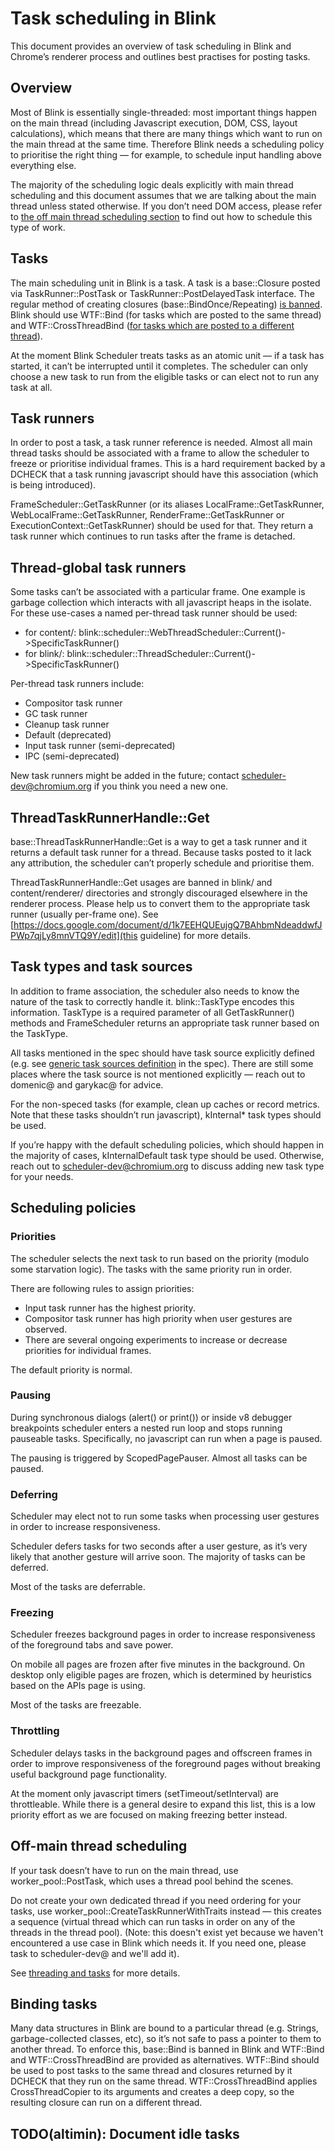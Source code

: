 # Task scheduling in Blink

This document provides an overview of task scheduling in Blink and Chrome’s
renderer process and outlines best practises for posting tasks.

## Overview
Most of Blink is essentially single-threaded: most important things happen
on the main thread (including Javascript execution, DOM, CSS, layout calculations),
which means that there are many things which want to run on the main thread
at the same time. Therefore Blink needs a scheduling policy to prioritise
the right thing — for example, to schedule input handling above everything else.

The majority of the scheduling logic deals explicitly with main thread
scheduling and this document assumes that we are talking about the main thread
unless stated otherwise. If you don’t need DOM access, please refer to
[the off main thread scheduling section](#off-main-thread-scheduling)
to find out how to schedule this type of work.

## Tasks

The main scheduling unit in Blink is a task. A task is a base::Closure posted via
TaskRunner::PostTask or TaskRunner::PostDelayedTask interface. The regular method of
creating closures (base::BindOnce/Repeating) [is banned](#binding-tasks).
Blink should use WTF::Bind (for tasks which are posted to the same thread) and
WTF::CrossThreadBind
([for tasks which are posted to a different thread](#off-main-thread-scheduling)).

At the moment Blink Scheduler treats tasks as an atomic unit — if a task has started,
it can’t be interrupted until it completes. The scheduler can only choose a new task
to run from the eligible tasks or can elect not to run any task at all.

## Task runners

In order to post a task, a task runner reference is needed. Almost all main
thread tasks should be associated with a frame to allow the scheduler to freeze
or prioritise individual frames. This is a hard requirement backed by a DCHECK
that a task running javascript should have this association
(which is being introduced). 

FrameScheduler::GetTaskRunner (or its aliases LocalFrame::GetTaskRunner,
WebLocalFrame::GetTaskRunner, RenderFrame::GetTaskRunner or
ExecutionContext::GetTaskRunner) should be used for that. They return a task runner
which continues to run tasks after the frame is detached.


## Thread-global task runners

Some tasks can’t be associated with a particular frame. One example is garbage
collection which interacts with all javascript heaps in the isolate. For these use-cases
a named per-thread task runner should be used:
- for content/: blink::scheduler::WebThreadScheduler::Current()->SpecificTaskRunner()
- for blink/: blink::scheduler::ThreadScheduler::Current()->SpecificTaskRunner()

Per-thread task runners include:
- Compositor task runner
- GC task runner
- Cleanup task runner
- Default (deprecated)
- Input task runner (semi-deprecated)
- IPC (semi-deprecated)

New task runners might be added in the future; contact scheduler-dev@chromium.org
if you think you need a new one.

## ThreadTaskRunnerHandle::Get

base::ThreadTaskRunnerHandle::Get is a way to get a task runner and
it returns a default task runner for a thread. Because tasks posted to it
lack any attribution, the scheduler can’t properly schedule and prioritise them.

ThreadTaskRunnerHandle::Get usages are banned in blink/ and content/renderer/
directories and strongly discouraged elsewhere in the renderer process.
Please help us to convert them to the appropriate task runner
(usually per-frame one). See
[https://docs.google.com/document/d/1k7EEHQUEujgQ7BAhbmNdeaddwfJPWp7qjLy8mnVTQ9Y/edit](this guideline)
for more details.


## Task types and task sources

In addition to frame association, the scheduler also needs to know the nature
of the task to correctly handle it. blink::TaskType encodes this information.
TaskType is a required parameter of all GetTaskRunner() methods and FrameScheduler
returns an appropriate task runner based on the TaskType.

All tasks mentioned in the spec should have task source explicitly defined
(e.g. see [generic task sources definition](https://html.spec.whatwg.org/multipage/webappapis.html#generic-task-sources)
in the spec). There are still some places where the task source is not mentioned
explicitly — reach out to domenic@ and garykac@ for advice.

For the non-speced tasks (for example, clean up caches or record metrics.
Note that these tasks shouldn’t run javascript), kInternal\* task types should be used.

If you’re happy with the default scheduling policies, which should happen in the
majority of cases, kInternalDefault task type should be used. Otherwise, reach out to
scheduler-dev@chromium.org to discuss adding new task type for your needs.

## Scheduling policies

### Priorities

The scheduler selects the next task to run based on the priority
(modulo some starvation logic). The tasks with the same priority run in order.

There are following rules to assign priorities:
- Input task runner has the highest priority.
- Compositor task runner has high priority when user gestures are observed.
- There are several ongoing experiments to increase or decrease priorities for individual frames.

The default priority is normal.

### Pausing

During synchronous dialogs (alert() or print()) or inside v8 debugger
breakpoints scheduler enters a nested run loop and stops running pauseable tasks.
Specifically, no javascript can run when a page is paused.

The pausing is triggered by ScopedPagePauser. Almost all tasks can be paused.

### Deferring

Scheduler may elect not to run some tasks when processing user gestures
in order to increase responsiveness.

Scheduler defers tasks for two seconds after a user gesture, as it’s very likely
that another gesture will arrive soon. The majority of tasks can be deferred.

Most of the tasks are deferrable.

### Freezing

Scheduler freezes background pages in order to increase responsiveness of
the foreground tabs and save power.

On mobile all pages are frozen after five minutes in the background.
On desktop only eligible pages are frozen, which is determined by heuristics
based on the APIs page is using.

Most of the tasks are freezable.

### Throttling

Scheduler delays tasks in the background pages and offscreen frames in order
to improve responsiveness of the foreground pages without breaking
useful background page functionality.

At the moment only javascript timers (setTimeout/setInterval) are throttleable.
While there is a general desire to expand this list, this is a low priority effort
as we are focused on making freezing better instead.

## Off-main thread scheduling

If your task doesn’t have to run on the main thread, use
worker_pool::PostTask, which uses a thread pool
behind the scenes.

Do not create your own dedicated thread if you need ordering for your tasks,
use worker_pool::CreateTaskRunnerWithTraits instead —
this creates a sequence (virtual thread which can run tasks in order on
any of the threads in the thread pool).
(Note: this doesn't exist yet because we haven't encountered a use case in Blink
which needs it. If you need one, please task to scheduler-dev@ and we'll add it).

See [threading and tasks](../../../../../docs/threading_and_tasks.md) for
more details.

## Binding tasks

Many data structures in Blink are bound to a particular thread (e.g. Strings,
garbage-collected classes, etc), so it’s not safe to pass a pointer to them to
another thread. To enforce this, base::Bind is banned in Blink and WTF::Bind
and WTF::CrossThreadBind are provided as alternatives. WTF::Bind should be used
to post tasks to the same thread and closures returned by it DCHECK that
they run on the same thread. WTF::CrossThreadBind applies CrossThreadCopier
to its arguments and creates a deep copy, so the resulting closure can run
on a different thread.


## TODO(altimin): Document idle tasks 

